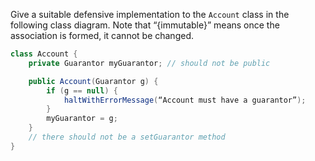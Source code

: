 <panel header="{{ icon_Q_A }} Immutable `Account` class">
<question has-input="true">

Give a suitable defensive implementation to the `Account` class in the following class diagram. Note that “{immutable}” means once the association is formed, it cannot be changed.

<pic src="{{baseUrl}}/errorHandling/defensiveProgramming/compulsoryAssociations/images/accountGuarantorImmutable.png" height="80" />
<p/>

<div slot="answer">

```java
class Account {
    private Guarantor myGuarantor; // should not be public

    public Account(Guarantor g) {
        if (g == null) {
            haltWithErrorMessage(“Account must have a guarantor”);
        }
        myGuarantor = g;
    }
    // there should not be a setGuarantor method
}
```

</div>
</question>
</panel>
